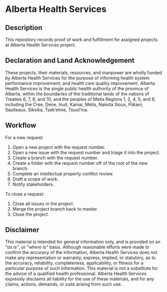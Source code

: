 # Alberta Health Services

## Description
This repository records proof of work and fulfillment for assigned projects at Alberta Health Services project.

## Declaration and Land Acknowledgement
These projects, their materials, resources, and manpower are wholly funded by Alberta Health Services for the purpose of informing health system performance improvement, and health care quality improvement. Alberta Health Services is the single public health authority of the province of Alberta, within the boundaries of the traditional lands of the nations of Treaties 6, 7, 8, and 10, and the peoples of Metis Regions 1, 2, 4, 5, and 6, including the Cree, Dene, Inuit, Kainai, Metis, Nakota Sioux, Piikani, Saulteaux, Siksika, Tsek’ehne, Tsuut’ina.

## Workflow
For a new request:

1. Open a new project with the request number.
2. Open a new issue with the request number and triage it into the project.
3. Create a branch with the request number.
4. Create a folder with the request number off of the root of the new branch.
5. Complete an intellectual property conflict review.
6. Draft a scope of work.
7. Notify stakeholders.

To close a request:

1. Close all issues in the project.
2. Merge the project branch back to master.
3. Close the project.

## Disclaimer
This material is intended for general information only, and is provided on an *"as is"*, or *"where is"* basis. Although reasonable efforts were made to confirm the accuracy of the information, Alberta Health Services does not make any representation or warranty, express, implied, or statutory, as to the accuracy, reliability, completeness, applicability, or fitness for a particular purpose of such information. This material is not a substitute for the advice of a qualified health professional. Alberta Health Services expressly disclaims all liability for the use of these materials, and for any claims, actions, demands, or suits arising from such use.
